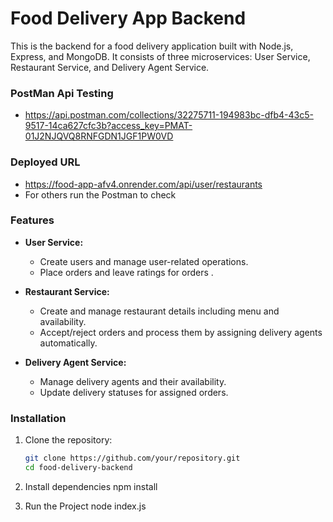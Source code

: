 # Food Delivery App Backend

This is the backend for a food delivery application built with Node.js, Express, and MongoDB. It consists of three microservices: User Service, Restaurant Service, and Delivery Agent Service.

###  PostMan Api Testing

- https://api.postman.com/collections/32275711-194983bc-dfb4-43c5-9517-14ca627cfc3b?access_key=PMAT-01J2NJQVQ8RNFGDN1JGF1PW0VD

### Deployed URL

- https://food-app-afv4.onrender.com/api/user/restaurants
- For others run the Postman to check 
### Features

- **User Service:**
  - Create users and manage user-related operations.
  - Place orders and leave ratings for orders .

- **Restaurant Service:**
  - Create and manage restaurant details including menu and availability.
  - Accept/reject orders and process them by assigning delivery agents automatically.

- **Delivery Agent Service:**
  - Manage delivery agents and their availability.
  - Update delivery statuses for assigned orders.

### Installation

1. Clone the repository:
   ```bash
   git clone https://github.com/your/repository.git
   cd food-delivery-backend

2. Install dependencies
   npm install

3. Run the Project
   node index.js
